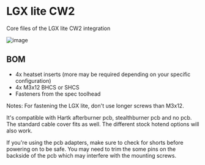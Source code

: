 # LGX lite CW2

Core files of the LGX lite CW2 integration

![image](https://user-images.githubusercontent.com/37978198/214076256-6e968e03-bbde-4eff-ae07-ffbd65667951.png)


## BOM

*   4x heatset inserts (more may be required depending on your specific configuration)
*   4x M3x12 BHCS or SHCS
*   Fasteners from the spec toolhead

Notes:
For fastening the LGX lite, don't use longer screws than M3x12.

It's compatible with Hartk afterburner pcb, stealthburner pcb and no pcb. The standard cable cover fits as well. The different stock hotend options will also work.

If you're using the pcb adapters, make sure to check for shorts before powering on to be safe. You may need to trim the some pins on the backside of the pcb which may interfere with the mounting screws.
